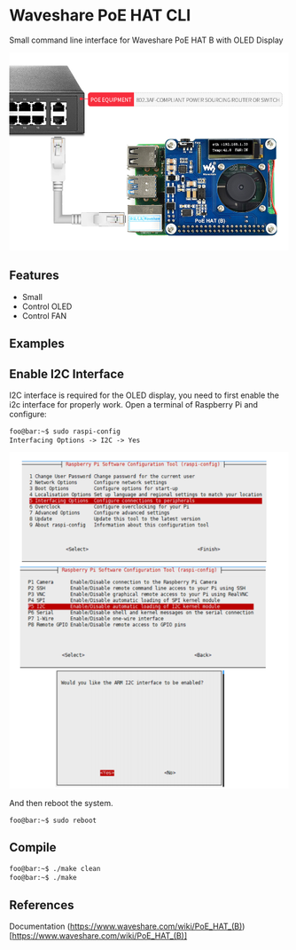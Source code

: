 # Waveshare PoE HAT CLI
Small command line interface for Waveshare PoE HAT B with OLED Display

![](doc/PoE-HAT-B-details-5.png)

## Features

 - Small
 - Control OLED
 - Control FAN

## Examples

## Enable I2C Interface

I2C interface is required for the OLED display, you need to first enable the i2c interface for properly work.
Open a terminal of Raspberry Pi and configure:

```shell
foo@bar:~$ sudo raspi-config
Interfacing Options -> I2C -> Yes
```

![](doc/enable-i2c.png)

And then reboot the system.

```shell
foo@bar:~$ sudo reboot
```

## Compile

```shell
foo@bar:~$ ./make clean
foo@bar:~$ ./make
```
 
## References

Documentation (https://www.waveshare.com/wiki/PoE_HAT_(B))[https://www.waveshare.com/wiki/PoE_HAT_(B)]
